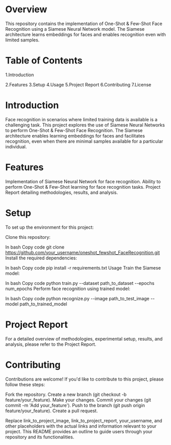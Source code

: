 # Overview
This repository contains the implementation of One-Shot & Few-Shot Face Recognition using a Siamese Neural Network model. The Siamese architecture learns embeddings for faces and enables recognition even with limited samples.

# Table of Contents
1.Introduction

2.Features
3.Setup
4.Usage
5.Project Report
6.Contributing
7.License

# Introduction
Face recognition in scenarios where limited training data is available is a challenging task. This project explores the use of Siamese Neural Networks to perform One-Shot & Few-Shot Face Recognition. The Siamese architecture enables learning embeddings for faces and facilitates recognition, even when there are minimal samples available for a particular individual.

# Features
Implementation of Siamese Neural Network for face recognition.
Ability to perform One-Shot & Few-Shot learning for face recognition tasks.
Project Report detailing methodologies, results, and analysis.
# Setup
To set up the environment for this project:

Clone this repository:

In bash
Copy code
git clone https://github.com/your_username/oneshot_fewshot_FaceRecognition.git
Install the required dependencies:

In bash
Copy code
pip install -r requirements.txt
Usage
Train the Siamese model:

In bash
Copy code
python train.py --dataset path_to_dataset --epochs num_epochs
Perform face recognition using trained model: 

In bash
Copy code
python recognize.py --image path_to_test_image --model path_to_trained_model
# Project Report
For a detailed overview of methodologies, experimental setup, results, and analysis, please refer to the Project Report.

# Contributing
Contributions are welcome! If you'd like to contribute to this project, please follow these steps:

Fork the repository.
Create a new branch (git checkout -b feature/your_feature).
Make your changes.
Commit your changes (git commit -m 'Add your_feature').
Push to the branch (git push origin feature/your_feature).
Create a pull request.

Replace link_to_project_image, link_to_project_report, your_username, and other placeholders with the actual links and information relevant to your project. This README provides an outline to guide users through your repository and its functionalities.
